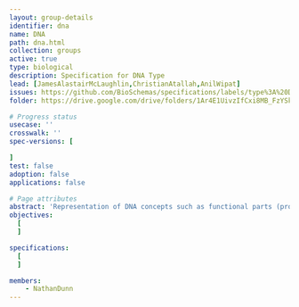 ```yaml
---
layout: group-details
identifier: dna
name: DNA
path: dna.html
collection: groups
active: true
type: biological
description: Specification for DNA Type
lead: [JamesAlastairMcLaughlin,ChristianAtallah,AnilWipat]
issues: https://github.com/BioSchemas/specifications/labels/type%3A%20DNA
folder: https://drive.google.com/drive/folders/1Ar4E1UivzIfCxi8MB_FzYSkEO_EUbe8e

# Progress status
usecase: ''
crosswalk: ''
spec-versions: [

]
test: false
adoption: false
applications: false

# Page attributes
abstract: 'Representation of DNA concepts such as functional parts (promoters, RBS, terminators, etc), genomic features, and structure (chromosomes, plasmids, etc.)'
objectives:
  [
  ]

specifications:
  [
  ]

members:
    - NathanDunn
---
```




